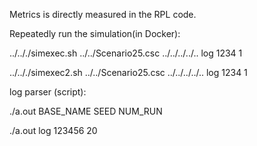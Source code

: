 Metrics is directly measured in the RPL code.

Repeatedly run the simulation(in Docker):

../.././simexec.sh ../../Scenario25.csc ../../../../.. log 1234 1

../.././simexec2.sh ../../Scenario25.csc ../../../../.. log 1234 1

log parser (script):

./a.out BASE_NAME SEED NUM_RUN

./a.out log 123456 20

